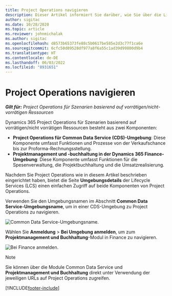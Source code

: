 ```yaml
---
title: Project Operations navigieren
description: Dieser Artikel informiert Sie darüber, wie Sie über die Lifecycle Services auf Project Operations zugreifen können.
author: sigitac
ms.date: 10/28/2020
ms.topic: article
ms.reviewer: johnmichalak
ms.author: sigitac
ms.openlocfilehash: d8573b65373fe88c5b0617be585e2d3c77f1ca6e
ms.sourcegitcommit: 6cfc50d89528df977a8f6a55c1ad39d99800d9b4
ms.translationtype: HT
ms.contentlocale: de-DE
ms.lasthandoff: 06/03/2022
ms.locfileid: "8931651"
---
```

# <a name="navigate-project-operations"></a>Project Operations navigieren

_**Gilt für:** Project Operations für Szenarien basierend auf vorrätigen/nicht-vorrätigen Ressourcen_



Dynamics 365 Project Operations für Szenarien basierend auf vorrätigen/nicht vorrätigen Ressourcen besteht aus zwei Komponenten: 

 - **Project Operations für Common Data Service (CDS)-Umgebung**: Diese Komponente umfasst Funktionen und Prozesse von der Verkaufschance bis zur Proforma-Rechnungsstellung. 
 - **Projektmanagement und -buchhaltung in der Dynamics 365 Finance-Umgebung**: Diese Komponente umfasst Funktionen für die Spesenverwaltung, die Projektbuchhaltung und die Umsatzrealisierung. 

Nachdem Sie Project Operations wie in diesem Artikel beschrieben eingerichtet haben, bietet die Seite **Umgebungsdetails** der Lifecycle Services (LCS) einen einfachen Zugriff auf beide Komponenten von Project Operations.  

Verwenden Sie den Umgebungsnamen im Abschnitt **Common Data Service-Umgebungsname**, um in einer CDS-Umgebung zu Project Operations zu navigieren. 

  ![Common Data Service-Umgebungsname.](./media/environment-name.PNG)

Wählen Sie **Anmeldung** > **Bei Umgebung anmelden**, um zum **Projektmanagement und Buchhaltung**-Modul in Finance zu navigieren.  

   ![Bei Finance anmelden.](./media/environment-login.PNG)

> [!NOTE]
> Sie können über die Module Common Data Service und **Projektmanagement und Buchhaltung** direkt unter Verwendung der jeweiligen URLs auf Project Operations zugreifen. 


[!INCLUDE[footer-include](../includes/footer-banner.md)]